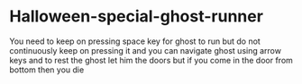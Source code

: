 # Halloween-special-ghost-runner
You need to keep on pressing space key for ghost to run but do not continuously keep on pressing it and you can navigate ghost using arrow keys and to rest the ghost let him the doors but if you come in the door from bottom then you die
